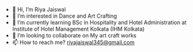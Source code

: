 - 👋 Hi, I’m Riya Jaiswal
- 👀 I’m interested in Dance and Art Crafting
- 🌱 I’m currently learning BSc in Hospitality and Hotel Administration at Institute of Hotel Management Kolkata (IHM Kolkata)
- 💞️ I’m looking to collaborate on My art craft works
- 📫 How to reach me? riyajaiswal345@gmail.com

<!---
RiyaJaiswaal/RiyaJaiswaal is a ✨ special ✨ repository because its `README.md` (this file) appears on your GitHub profile.
You can click the Preview link to take a look at your changes.
--->

